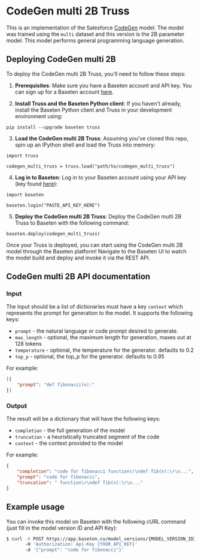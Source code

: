 # CodeGen multi 2B Truss

This is an implementation of the Salesforce [CodeGen](https://github.com/salesforce/CodeGen) model. The model
 was trained using the `multi` dataset and this version is the 2B parameter model. This model performs general programming
 language generation.

## Deploying CodeGen multi 2B

To deploy the CodeGen multi 2B Truss, you'll need to follow these steps:

1. __Prerequisites__: Make sure you have a Baseten account and API key. You can sign up for a Baseten account [here](https://app.baseten.co/signup).

2. __Install Truss and the Baseten Python client__: If you haven't already, install the Baseten Python client and Truss in your development environment using:
```
pip install --upgrade baseten truss
```

3. __Load the CodeGen multi 2B Truss__: Assuming you've cloned this repo, spin up an IPython shell and load the Truss into memory:
```
import truss

codegen_multi_truss = truss.load("path/to/codegen_multi_truss")
```

4. __Log in to Baseten__: Log in to your Baseten account using your API key (key found [here](https://app.baseten.co/settings/account/api_keys)):
```
import baseten

baseten.login("PASTE_API_KEY_HERE")
```

5. __Deploy the CodeGen multi 2B Truss__: Deploy the CodeGen multi 2B Truss to Baseten with the following command:
```
baseten.deploy(codegen_multi_truss)
```

Once your Truss is deployed, you can start using the CodeGen multi 2B model through the Baseten platform! Navigate to the Baseten UI to watch the model build and deploy and invoke it via the REST API.

## CodeGen multi 2B API documentation

### Input

The input should be a list of dictionaries must have a key `context` which represents the prompt for generation to the
model. It supports the following keys:

* `prompt` - the natural language or code prompt desired to generate.
* `max_length` - optional, the maximum length for generation, maxes out at 128 tokens
* `temperature` - optional, the temperature for the generator. defaults to 0.2
* `top_p` - optional, the top_p for the generator. defaults to 0.95

For example:

```json
[{
    "prompt": "def fibonacci(n):"
}]
```

### Output

The result will be a dictionary that will have the following keys:

* `completion` - the full generation of the model
* `truncation` - a heuristically truncated segment of the code
* `context` - the context provided to the model

For example:

```json
{
    "completion": "code for fibonacci function\r\ndef fib(n):\r\n...",
    "prompt": "code for fibonacci",
    "truncation": " function\r\ndef fib(n):\r\n..."
}
```

## Example usage

You can invoke this model on Baseten with the following cURL command (just fill in the model version ID and API Key):

```bash
$ curl -X POST https://app.baseten.co/model_versions/{MODEL_VERSION_ID}/predict
       -H 'Authorization: Api-Key {YOUR_API_KEY}'
       -d '{"prompt": "code for fibonacci"}'
```
